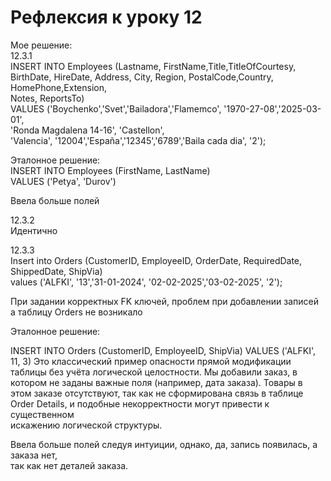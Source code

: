# Рефлексия к уроку 12

Мое решение:  
12.3.1  
INSERT INTO Employees (Lastname, FirstName,Title,TitleOfCourtesy,  
BirthDate, HireDate, Address, City, Region, PostalCode,Country, HomePhone,Extension,   
Notes, ReportsTo)   
VALUES ('Boychenko','Svet','Bailadora','Flamemco', '1970-27-08','2025-03-01',    
  'Ronda Magdalena 14-16', 'Castellon',    
'Valencia', '12004','España','12345','6789','Baila cada dia', '2');    

  Эталонное решение:  
  INSERT INTO Employees (FirstName, LastName)  
  VALUES ('Petya', 'Durov')  
  
Ввела больше полей  
  
  
12.3.2  
Идентично  
  
12.3.3    
Insert into Orders (CustomerID, EmployeeID, OrderDate, RequiredDate,  
ShippedDate, ShipVia)  
values ('ALFKI', '13','31-01-2024', '02-02-2025','03-02-2025', '2');  

При задании корректных FK ключей, проблем при добавлении записей     
а таблицу Orders не возникало  
  
Эталонное решение:  

INSERT INTO Orders (CustomerID, EmployeeID, ShipVia)
VALUES ('ALFKI', 11, 3)
Это классический пример опасности прямой модификации таблицы без учёта логической целостности. Мы добавили   заказ, в котором не заданы важные поля (например, дата заказа). Товары в этом заказе отсутствуют, так как не 
  сформирована связь в таблице Order Details, и подобные некорректности могут привести к существенном  
 искажению логической структуры.    

Ввела больше полей следуя интуиции, однако,
да, запись появилась, а заказа нет,  
так как нет деталей заказа.  
